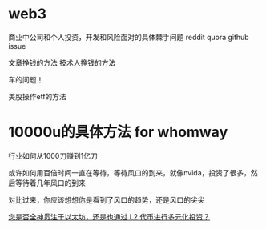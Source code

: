 # web3
商业中公司和个人投资，开发和风险面对的具体棘手问题
reddit
quora
github issue


文章挣钱的方法
技术人挣钱的方法

车的问题！


美股操作etf的方法



















# 10000u的具体方法 for whomway

行业如何从1000刀赚到1亿刀

或许如何用百倍时间一直在等待，等待风口的到来，就像nvida，投资了很多，然后等待着几年风口的到来

对比过来，你应该想想你是看到了风口的趋势，还是风口的尖尖


[您是否全神贯注于以太坊，还是也通过 L2 代币进行多元化投资？](https://www.reddit.com/r/ethtrader/comments/1av5mo6/are_you_all_in_on_ethereum_or_do_you_diversify/)





